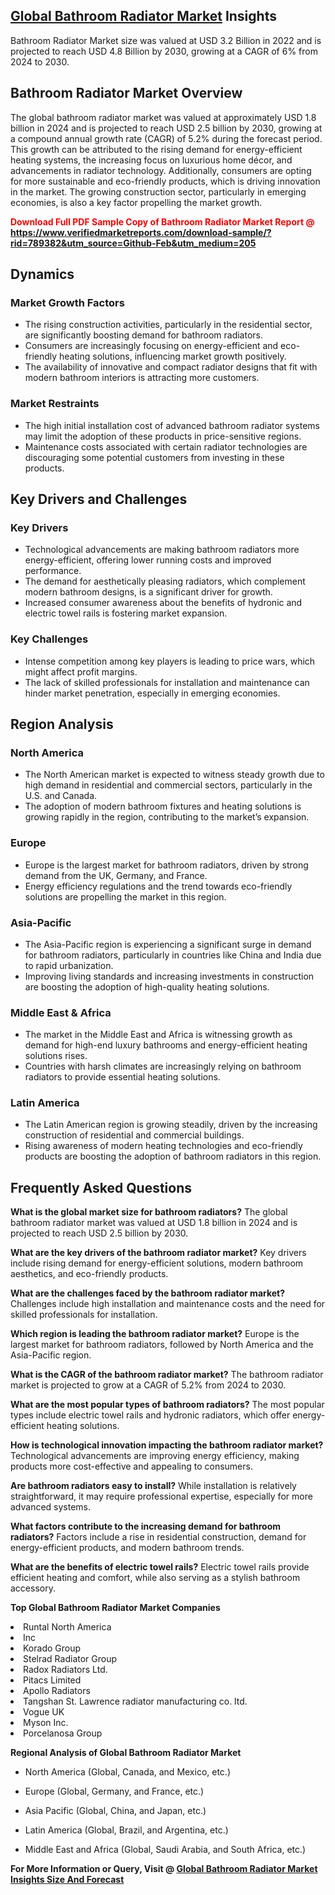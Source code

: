 <h2><a href="https://www.verifiedmarketreports.com/download-sample/?rid=789382&amp;utm_source=Github&amp;utm_medium=205" target="_blank">Global Bathroom Radiator Market</a> Insights</h2><p>Bathroom Radiator Market size was valued at USD 3.2 Billion in 2022 and is projected to reach USD 4.8 Billion by 2030, growing at a CAGR of 6% from 2024 to 2030.</p><p> <h2>Bathroom Radiator Market Overview</h2> <p>The global bathroom radiator market was valued at approximately USD 1.8 billion in 2024 and is projected to reach USD 2.5 billion by 2030, growing at a compound annual growth rate (CAGR) of 5.2% during the forecast period. This growth can be attributed to the rising demand for energy-efficient heating systems, the increasing focus on luxurious home décor, and advancements in radiator technology. Additionally, consumers are opting for more sustainable and eco-friendly products, which is driving innovation in the market. The growing construction sector, particularly in emerging economies, is also a key factor propelling the market growth.</p> <p><strong><p><span class=""><span style="color: #ff0000;"><strong>Download Full PDF Sample Copy of Bathroom Radiator Market Report</strong> @ </span><a href="https://www.verifiedmarketreports.com/download-sample/?rid=789382&amp;utm_source=Github-Feb&amp;utm_medium=205" target="_blank">https://www.verifiedmarketreports.com/download-sample/?rid=789382&amp;utm_source=Github-Feb&amp;utm_medium=205</a></span></p></strong></p> <h2>Dynamics</h2> <h3>Market Growth Factors</h3> <ul> <li>The rising construction activities, particularly in the residential sector, are significantly boosting demand for bathroom radiators.</li> <li>Consumers are increasingly focusing on energy-efficient and eco-friendly heating solutions, influencing market growth positively.</li> <li>The availability of innovative and compact radiator designs that fit with modern bathroom interiors is attracting more customers.</li> </ul> <h3>Market Restraints</h3> <ul> <li>The high initial installation cost of advanced bathroom radiator systems may limit the adoption of these products in price-sensitive regions.</li> <li>Maintenance costs associated with certain radiator technologies are discouraging some potential customers from investing in these products.</li> </ul> <h2>Key Drivers and Challenges</h2> <h3>Key Drivers</h3> <ul> <li>Technological advancements are making bathroom radiators more energy-efficient, offering lower running costs and improved performance.</li> <li>The demand for aesthetically pleasing radiators, which complement modern bathroom designs, is a significant driver for growth.</li> <li>Increased consumer awareness about the benefits of hydronic and electric towel rails is fostering market expansion.</li> </ul> <h3>Key Challenges</h3> <ul> <li>Intense competition among key players is leading to price wars, which might affect profit margins.</li> <li>The lack of skilled professionals for installation and maintenance can hinder market penetration, especially in emerging economies.</li> </ul> <h2>Region Analysis</h2> <h3>North America</h3> <ul> <li>The North American market is expected to witness steady growth due to high demand in residential and commercial sectors, particularly in the U.S. and Canada.</li> <li>The adoption of modern bathroom fixtures and heating solutions is growing rapidly in the region, contributing to the market’s expansion.</li> </ul> <h3>Europe</h3> <ul> <li>Europe is the largest market for bathroom radiators, driven by strong demand from the UK, Germany, and France.</li> <li>Energy efficiency regulations and the trend towards eco-friendly solutions are propelling the market in this region.</li> </ul> <h3>Asia-Pacific</h3> <ul> <li>The Asia-Pacific region is experiencing a significant surge in demand for bathroom radiators, particularly in countries like China and India due to rapid urbanization.</li> <li>Improving living standards and increasing investments in construction are boosting the adoption of high-quality heating solutions.</li> </ul> <h3>Middle East & Africa</h3> <ul> <li>The market in the Middle East and Africa is witnessing growth as demand for high-end luxury bathrooms and energy-efficient heating solutions rises.</li> <li>Countries with harsh climates are increasingly relying on bathroom radiators to provide essential heating solutions.</li> </ul> <h3>Latin America</h3> <ul> <li>The Latin American region is growing steadily, driven by the increasing construction of residential and commercial buildings.</li> <li>Rising awareness of modern heating technologies and eco-friendly products are boosting the adoption of bathroom radiators in this region.</li> </ul> <h2>Frequently Asked Questions</h2> <p><strong>What is the global market size for bathroom radiators?</strong> The global bathroom radiator market was valued at USD 1.8 billion in 2024 and is projected to reach USD 2.5 billion by 2030.</p> <p><strong>What are the key drivers of the bathroom radiator market?</strong> Key drivers include rising demand for energy-efficient solutions, modern bathroom aesthetics, and eco-friendly products.</p> <p><strong>What are the challenges faced by the bathroom radiator market?</strong> Challenges include high installation and maintenance costs and the need for skilled professionals for installation.</p> <p><strong>Which region is leading the bathroom radiator market?</strong> Europe is the largest market for bathroom radiators, followed by North America and the Asia-Pacific region.</p> <p><strong>What is the CAGR of the bathroom radiator market?</strong> The bathroom radiator market is projected to grow at a CAGR of 5.2% from 2024 to 2030.</p> <p><strong>What are the most popular types of bathroom radiators?</strong> The most popular types include electric towel rails and hydronic radiators, which offer energy-efficient heating solutions.</p> <p><strong>How is technological innovation impacting the bathroom radiator market?</strong> Technological advancements are improving energy efficiency, making products more cost-effective and appealing to consumers.</p> <p><strong>Are bathroom radiators easy to install?</strong> While installation is relatively straightforward, it may require professional expertise, especially for more advanced systems.</p> <p><strong>What factors contribute to the increasing demand for bathroom radiators?</strong> Factors include a rise in residential construction, demand for energy-efficient products, and modern bathroom trends.</p> <p><strong>What are the benefits of electric towel rails?</strong> Electric towel rails provide efficient heating and comfort, while also serving as a stylish bathroom accessory.</p> </p><p><strong>Top Global Bathroom Radiator Market Companies</strong></p><div data-test-id=""><p><li>Runtal North America</li><li>Inc</li><li> Korado Group</li><li> Stelrad Radiator Group</li><li> Radox Radiators Ltd.</li><li> Pitacs Limited</li><li> Apollo Radiators</li><li> Tangshan St. Lawrence radiator manufacturing co. ltd.</li><li> Vogue UK</li><li> Myson Inc.</li><li> Porcelanosa Group</li></p><div><strong>Regional Analysis of&nbsp;Global Bathroom Radiator Market</strong></div><ul><li dir="ltr"><p dir="ltr">North America&nbsp;(Global, Canada, and Mexico, etc.)</p></li><li dir="ltr"><p dir="ltr">Europe (Global, Germany, and France, etc.)</p></li><li dir="ltr"><p dir="ltr">Asia Pacific&nbsp;(Global, China, and Japan, etc.)</p></li><li dir="ltr"><p dir="ltr">Latin America&nbsp;(Global, Brazil, and Argentina, etc.)</p></li><li dir="ltr">Middle East and Africa&nbsp;(Global, Saudi Arabia, and South Africa, etc.)</li></ul><p><strong>For More Information or Query, Visit @&nbsp;</strong><strong><a href="https://www.verifiedmarketreports.com/product/bathroom-radiator-market/?utm_source=Github&amp;utm_medium=205" target="_blank">Global Bathroom Radiator Market Insights Size And Forecast</a></strong></p></div>
